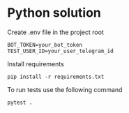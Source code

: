 # Python solution

Create .env file in the project root

```
BOT_TOKEN=your_bot_token
TEST_USER_ID=your_user_telegram_id
```

Install requirements

```shell
pip install -r requirements.txt
```

To run tests use the following command

```shell
pytest .
```
